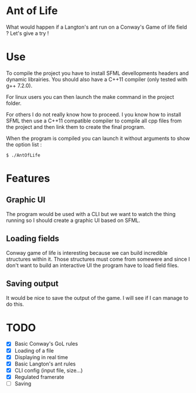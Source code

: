 # Ant of Life

What would happen if a Langton's ant run on a Conway's Game of life field ?
Let's give a try !

# Use

To compile the project you have to install SFML devellopments headers and dynamic librairies. You should also have a C++11 compiler (only tested with g++ 7.2.0).

For linux users you can then launch the make command in the project folder.

For others I do not really know how to proceed. I you know how to install SFML then use a C++11 compatible compiler to compile all cpp files from the project and then link them to create the final program.

When the program is compiled you can launch it without arguments to show the option list :
```
$ ./AntOfLife
```

# Features

## Graphic UI

The program would be used with a CLI but we want to watch the thing running so I should create a graphic UI based on SFML.

## Loading fields

Conway game of life is interesting because we can build incredible structures within it. Those structures must come from somewere and since I don't want to build an interactive UI the program have to load field files.

## Saving output

It would be nice to save the output of the game. I will see if I can manage to do this.

# TODO

- [x] Basic Conway's GoL rules
- [x] Loading of a file
- [x] Displaying in real time
- [x] Basic Langton's ant rules
- [x] CLI config (input file, size...)
- [x] Regulated framerate
- [ ] Saving
